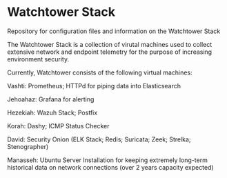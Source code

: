 # Watchtower Stack
Repository for configuration files and information on the Watchtower Stack

The Watchtower Stack is a collection of virutal machines used to collect extensive network and endpoint telemetry for the purpose of increasing environment security.



Currently, Watchtower consists of the following virtual machines:

Vashti: Prometheus; HTTPd for piping data into Elasticsearch

Jehoahaz: Grafana for alerting

Hezekiah: Wazuh Stack; Postfix

Korah: Dashy; ICMP Status Checker

David: Security Onion (ELK Stack; Redis; Suricata; Zeek; Strelka; Stenographer)

Manasseh: Ubuntu Server Installation for keeping extremely long-term historical data on network connections (over 2 years capacity expected)


